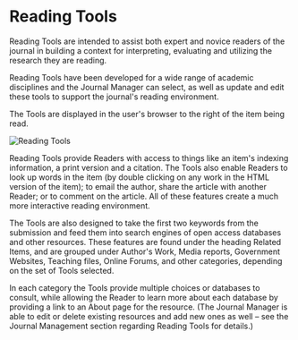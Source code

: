 # Reading Tools

Reading Tools are intended to assist both expert and novice readers of the journal in building a context for interpreting, evaluating and utilizing the research they are reading.

Reading Tools have been developed for a wide range of academic disciplines and the Journal Manager can select, as well as update and edit these tools to support the journal's reading environment.

The Tools are displayed in the user's browser to the right of the item being read.

![Reading Tools](images/chapter13/readers_4.png)

Reading Tools provide Readers with access to things like an item's indexing information, a print version and a citation. The Tools also enable Readers to look up words in the item (by double clicking on any work in the HTML version of the item); to email the author, share the article with another Reader; or to comment on the article. All of these features create a much more interactive reading environment.

The Tools are also designed to take the first two keywords from the submission and feed them into search engines of open access databases and other resources. These features are found under the heading Related Items, and are grouped under Author's Work, Media reports, Government Websites, Teaching files, Online Forums, and other categories, depending on the set of Tools selected.

In each category the Tools provide multiple choices or databases to consult, while allowing the Reader to learn more about each database by providing a link to an About page for the resource. (The Journal Manager is able to edit or delete existing resources and add new ones as well – see the Journal Management section regarding Reading Tools for details.)

